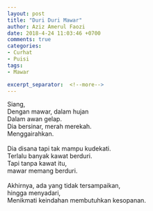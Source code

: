 ```yaml
---
layout: post
title: "Duri Duri Mawar"
author: Aziz Amerul Faozi
date: 2018-4-24 11:03:46 +0700
comments: true
categories: 
- Curhat
- Puisi
tags:
- Mawar

excerpt_separator:  <!--more-->
---
```


Siang,<br />
Dengan mawar, dalam hujan<br />
Dalam awan gelap.<br />
Dia bersinar, merah merekah.<br />
Menggairahkan.<br />
<br />
Dia disana tapi tak mampu kudekati.<br />
Terlalu banyak kawat berduri.<br />
Tapi tanpa kawat itu,<br />
mawar memang berduri.<br />
<br />
Akhirnya, ada yang tidak tersampaikan,<br />
hingga menyadari,<br />
Menikmati keindahan membutuhkan kesopanan.<br />

